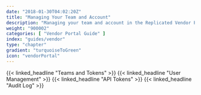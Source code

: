 ```yaml
---
date: "2018-01-30T04:02:20Z"
title: "Managing Your Team and Account"
description: "Managing your team and account in the Replicated Vendor Portal"
weight: "900002"
categories: [ "Vendor Portal Guide" ]
index: "guides/vendor"
type: "chapter"
gradient: "turquoiseToGreen"
icon: "vendorPortal"
---
```


{{< linked_headline "Teams and Tokens" >}}
{{< linked_headline "User Management" >}}
{{< linked_headline "API Tokens" >}}
{{< linked_headline "Audit Log" >}}
